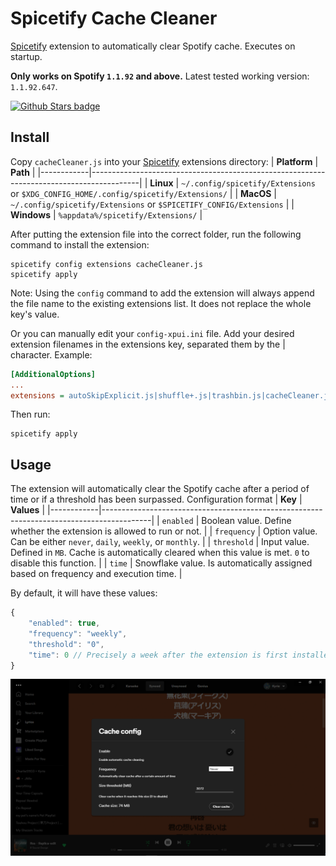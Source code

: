 # Spicetify Cache Cleaner

[Spicetify](https://github.com/spicetify/spicetify-cli) extension to automatically clear Spotify cache.
Executes on startup.

**Only works on Spotify `1.1.92` and above.**
Latest tested working version: `1.1.92.647`.


[![Github Stars badge](https://img.shields.io/github/stars/kyrie25/Spicetify-Cache-Cleaner?logo=github&style=social)](https://github.com/kyrie25/Spicetify-Cache-Cleaner)

## Install

Copy `cacheCleaner.js` into your [Spicetify](https://github.com/spicetify/spicetify-cli) extensions directory:
| **Platform** | **Path** |
|------------|------------------------------------------------------------------------------------------|
| **Linux** | `~/.config/spicetify/Extensions` or `$XDG_CONFIG_HOME/.config/spicetify/Extensions/` |
| **MacOS** | `~/.config/spicetify/Extensions` or `$SPICETIFY_CONFIG/Extensions` |
| **Windows** | `%appdata%/spicetify/Extensions/` |

After putting the extension file into the correct folder, run the following command to install the extension:

```
spicetify config extensions cacheCleaner.js
spicetify apply
```

Note: Using the `config` command to add the extension will always append the file name to the existing extensions list. It does not replace the whole key's value.

Or you can manually edit your `config-xpui.ini` file. Add your desired extension filenames in the extensions key, separated them by the | character.
Example:

```ini
[AdditionalOptions]
...
extensions = autoSkipExplicit.js|shuffle+.js|trashbin.js|cacheCleaner.js
```

Then run:

```
spicetify apply
```

## Usage

The extension will automatically clear the Spotify cache after a period of time or if a threshold has been surpassed.
Configuration format
| **Key** | **Values** |
|------------|------------------------------------------------------------------------------------------|
| `enabled` | Boolean value. Define whether the extension is allowed to run or not. |
| `frequency` | Option value. Can be either `never`, `daily`, `weekly`, or `monthly`. |
| `threshold` | Input value. Defined in `MB`. Cache is automatically cleared when this value is met. `0` to disable this function. |
| `time` | Snowflake value. Is automatically assigned based on frequency and execution time. |

By default, it will have these values:

```js
{
    "enabled": true,
    "frequency": "weekly",
    "threshold": "0",
    "time": 0 // Precisely a week after the extension is first installed.
}
```

[![Screenshot](screenshot.png)](https://raw.githubusercontent.com/kyrie25/Spicetify-Cache-Cleaner/main/screenshot.png)
